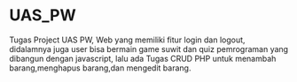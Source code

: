 # UAS_PW
Tugas Project UAS PW, Web yang memiliki fitur login dan logout, didalamnya juga user bisa bermain game suwit dan quiz pemrograman yang dibangun dengan javascript, lalu ada Tugas CRUD PHP untuk menambah barang,menghapus barang,dan mengedit barang.
